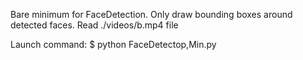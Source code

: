 Bare minimum for FaceDetection.
Only draw bounding boxes around detected faces.
Read ./videos/b.mp4 file

Launch command:
$ python FaceDetectop,Min.py
